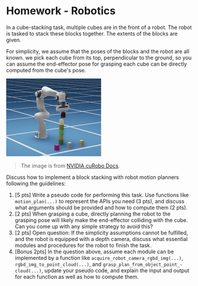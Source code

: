# Homework - Robotics

In a cube-stacking task, multiple cubes are in the front of a robot. The robot is tasked to stack these blocks together. The extents of the blocks are given.

For simplicity, we assume that the poses of the blocks and the robot are all known. we pick each cube from its top, perpendicular to the ground, so you can assume the end-effector pose for grasping each cube can be directly computed from the cube's pose.

<img src="assets/stack_cubes.png" alt="stack_cubes" style="zoom:25%;" />

> The image is from [NVIDIA cuRobo Docs](https://curobo.org/advanced_examples/2_block_stacking_example.html).

Discuss how to implement a block stacking with robot motion planners following the guidelines:

1. [5 pts] Write a pseudo code for performing this task. Use functions like `motion_plan(...)` to represent the APIs you need (3 pts), and discuss what arguments should be provided and how to compute them (2 pts).
2. [2 pts] When grasping a cube, directly planning the robot to the grasping pose will likely make the end-effector colliding with the cube. Can you come up with any simple strategy to avoid this?
3. [2 pts] Open question: If the simplicity assumptions cannot be fulfilled, and the robot is equipped with a depth camera, discuss what essential modules and procedures for the robot to finish the task.
4. [Bonus 2pts] In the question above, assume each module can be implemented by a function like `acquire_robot_camera_rgbd_img(...)`, `rgbd_img_to_point_cloud(...)`, and `grasp_plan_from_object_point_-cloud(...)`, update your pseudo code, and explain the input and output for each function as well as how to compute them.
